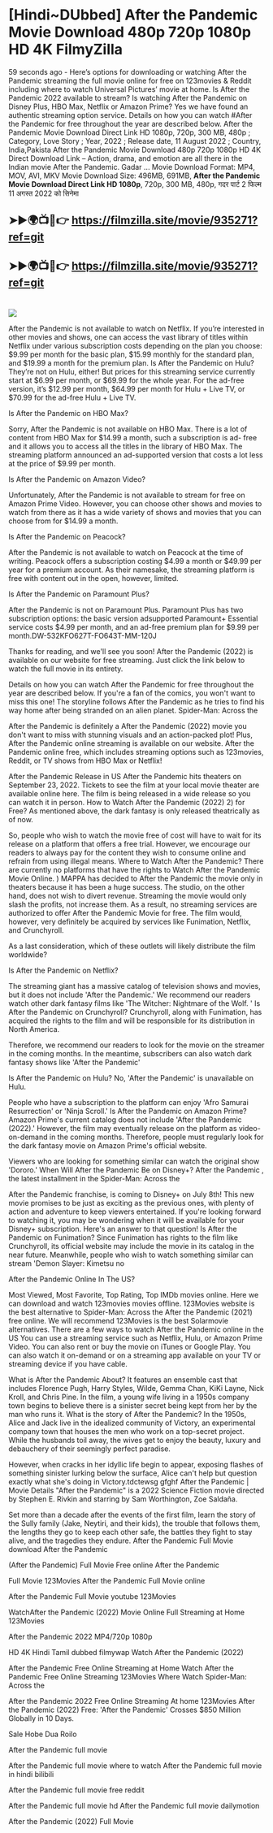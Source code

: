 # [Hindi~DUbbed] After the Pandemic Movie Download 480p 720p 1080p HD 4K FilmyZilla


59 seconds ago - Here’s options for downloading or watching After the Pandemic streaming the full movie online for free on 123movies & Reddit including where to watch Universal Pictures’ movie at home. Is After the Pandemic 2022 available to stream? Is watching After the Pandemic on Disney Plus, HBO Max, Netflix or Amazon Prime? Yes we have found an authentic streaming option service. Details on how you can watch #After the Pandemic for free throughout the year are described below. After the Pandemic Movie Download Direct Link HD 1080p, 720p, 300 MB, 480p ; Category, Love Story ; Year, 2022 ; Release date, 11 August 2022 ; Country, India,Pakista After the Pandemic Movie Download 480p 720p 1080p HD 4K Direct Download Link – Action, drama, and emotion are all there in the Indian movie After the Pandemic. Gadar ...
Movie Download Format: MP4, MOV, AVI, MKV
Movie Download Size: 496MB, 691MB, **After the Pandemic Movie Download Direct Link HD 1080p**, 720p, 300 MB, 480p, गदर पार्ट 2 फिल्म 11 अगस्त 2022 को सिनेमा

## ➤►🌍📺📱👉   https://filmzilla.site/movie/935271?ref=git

## ➤►🌍📺📱👉   https://filmzilla.site/movie/935271?ref=git

#

<img src="https://image.tmdb.org/t/p/w780//9c0lHTXRqDBxeOToVzRu0GArSne.jpg" />

After the Pandemic is not available to watch on Netflix. If you’re interested in other movies and shows, one can access the vast library of titles within Netflix under various subscription costs depending on the plan you choose: $9.99 per month for the basic plan, $15.99 monthly for the standard plan, and $19.99 a month for the premium plan. Is After the Pandemic on Hulu? They’re not on Hulu, either! But prices for this streaming service currently start at $6.99 per month, or $69.99 for the whole year. For the ad-free version, it’s $12.99 per month, $64.99 per month for Hulu + Live TV, or $70.99 for the ad-free Hulu + Live TV.

Is After the Pandemic on HBO Max?

Sorry, After the Pandemic is not available on HBO Max. There is a lot of content from HBO Max for $14.99 a month, such a subscription is ad- free and it allows you to access all the titles in the library of HBO Max. The streaming platform announced an ad-supported version that costs a lot less at the price of $9.99 per month.

Is After the Pandemic on Amazon Video?

Unfortunately, After the Pandemic is not available to stream for free on Amazon Prime Video. However, you can choose other shows and movies to watch from there as it has a wide variety of shows and movies that you can choose from for $14.99 a month.

Is After the Pandemic on Peacock?

After the Pandemic is not available to watch on Peacock at the time of writing. Peacock offers a subscription costing $4.99 a month or $49.99 per year for a premium account. As their namesake, the streaming platform is free with content out in the open, however, limited.

Is After the Pandemic on Paramount Plus?

After the Pandemic is not on Paramount Plus. Paramount Plus has two subscription options: the basic version adsupported Paramount+ Essential service costs $4.99 per month, and an ad-free premium plan for $9.99 per month.DW-532KFO627T-FO643T-MM-120J

Thanks for reading, and we'll see you soon! After the Pandemic (2022) is available on our website for free streaming. Just click the link below to watch the full movie in its entirety.

Details on how you can watch After the Pandemic for free throughout the year are described below. If you're a fan of the comics, you won't want to miss this one! The storyline follows After the Pandemic as he tries to find his way home after being stranded on an alien planet. Spider-Man: Across the

After the Pandemic is definitely a After the Pandemic (2022) movie you don't want to miss with stunning visuals and an action-packed plot! Plus, After the Pandemic online streaming is available on our website. After the Pandemic online free, which includes streaming options such as 123movies, Reddit, or TV shows from HBO Max or Netflix!

After the Pandemic Release in US After the Pandemic hits theaters on September 23, 2022. Tickets to see the film at your local movie theater are available online here. The film is being released in a wide release so you can watch it in person. How to Watch After the Pandemic (2022) 2) for Free? As mentioned above, the dark fantasy is only released theatrically as of now.

So, people who wish to watch the movie free of cost will have to wait for its release on a platform that offers a free trial. However, we encourage our readers to always pay for the content they wish to consume online and refrain from using illegal means. Where to Watch After the Pandemic? There are currently no platforms that have the rights to Watch After the Pandemic Movie Online. ) MAPPA has decided to After the Pandemic the movie only in theaters because it has been a huge success. The studio, on the other hand, does not wish to divert revenue. Streaming the movie would only slash the profits, not increase them. As a result, no streaming services are authorized to offer After the Pandemic Movie for free. The film would, however, very definitely be acquired by services like Funimation, Netflix, and Crunchyroll.

As a last consideration, which of these outlets will likely distribute the film worldwide?

Is After the Pandemic on Netflix?

The streaming giant has a massive catalog of television shows and movies, but it does not include 'After the Pandemic.' We recommend our readers watch other dark fantasy films like 'The Witcher: Nightmare of the Wolf. ' Is After the Pandemic on Crunchyroll? Crunchyroll, along with Funimation, has acquired the rights to the film and will be responsible for its distribution in North America.

Therefore, we recommend our readers to look for the movie on the streamer in the coming months. In the meantime, subscribers can also watch dark fantasy shows like 'After the Pandemic'

Is After the Pandemic on Hulu? No, 'After the Pandemic' is unavailable on Hulu.

People who have a subscription to the platform can enjoy 'Afro Samurai Resurrection' or 'Ninja Scroll.' Is After the Pandemic on Amazon Prime? Amazon Prime's current catalog does not include 'After the Pandemic (2022).' However, the film may eventually release on the platform as video-on-demand in the coming months. Therefore, people must regularly look for the dark fantasy movie on Amazon Prime's official website.

Viewers who are looking for something similar can watch the original show 'Dororo.' When Will After the Pandemic Be on Disney+? After the Pandemic , the latest installment in the Spider-Man: Across the

After the Pandemic franchise, is coming to Disney+ on July 8th! This new movie promises to be just as exciting as the previous ones, with plenty of action and adventure to keep viewers entertained. If you're looking forward to watching it, you may be wondering when it will be available for your Disney+ subscription. Here's an answer to that question! Is After the Pandemic on Funimation? Since Funimation has rights to the film like Crunchyroll, its official website may include the movie in its catalog in the near future. Meanwhile, people who wish to watch something similar can stream 'Demon Slayer: Kimetsu no

After the Pandemic Online In The US?

Most Viewed, Most Favorite, Top Rating, Top IMDb movies online. Here we can download and watch 123movies movies offline. 123Movies website is the best alternative to Spider-Man: Across the After the Pandemic (2021) free online. We will recommend 123Movies is the best Solarmovie alternatives. There are a few ways to watch After the Pandemic online in the US You can use a streaming service such as Netflix, Hulu, or Amazon Prime Video. You can also rent or buy the movie on iTunes or Google Play. You can also watch it on-demand or on a streaming app available on your TV or streaming device if you have cable.

What is After the Pandemic About? It features an ensemble cast that includes Florence Pugh, Harry Styles, Wilde, Gemma Chan, KiKi Layne, Nick Kroll, and Chris Pine. In the film, a young wife living in a 1950s company town begins to believe there is a sinister secret being kept from her by the man who runs it. What is the story of After the Pandemic? In the 1950s, Alice and Jack live in the idealized community of Victory, an experimental company town that houses the men who work on a top-secret project. While the husbands toil away, the wives get to enjoy the beauty, luxury and debauchery of their seemingly perfect paradise.

However, when cracks in her idyllic life begin to appear, exposing flashes of something sinister lurking below the surface, Alice can't help but question exactly what she's doing in Victory.tdctewsg gfghf After the Pandemic | Movie Details "After the Pandemic" is a 2022 Science Fiction movie directed by Stephen E. Rivkin and starring by Sam Worthington, Zoe Saldaña.

Set more than a decade after the events of the first film, learn the story of the Sully family (Jake, Neytiri, and their kids), the trouble that follows them, the lengths they go to keep each other safe, the battles they fight to stay alive, and the tragedies they endure. After the Pandemic Full Movie download After the Pandemic

(After the Pandemic) Full Movie Free online After the Pandemic

Full Movie 123Movies After the Pandemic Full Movie online

After the Pandemic Full Movie youtube 123Movies

WatchAfter the Pandemic (2022) Movie Online Full Streaming at Home 123Movies

After the Pandemic 2022 MP4/720p 1080p

HD 4K Hindi Tamil dubbed filmywap Watch After the Pandemic (2022)

After the Pandemic Free Online Streaming at Home Watch After the Pandemic Free Online Streaming 123Movies Where Watch Spider-Man: Across the

After the Pandemic 2022 Free Online Streaming At home 123Movies After the Pandemic (2022) Free: 'After the Pandemic' Crosses $850 Million Globally in 10 Days.

Sale Hobe Dua Roilo

After the Pandemic full movie

After the Pandemic full movie where to watch After the Pandemic full movie in hindi bilibili

After the Pandemic full movie free reddit

After the Pandemic full movie hd After the Pandemic full movie dailymotion

After the Pandemic (2022) Full Movie